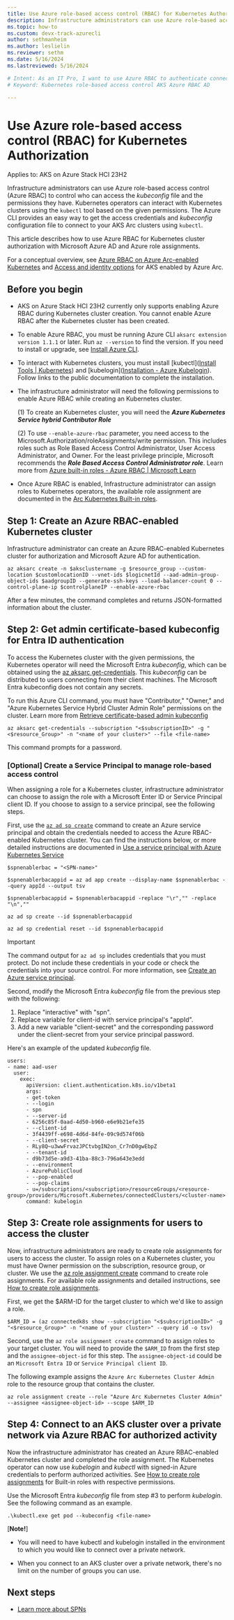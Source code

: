 ```yaml
---
title: Use Azure role-based access control (RBAC) for Kubernetes Authorization
description: Infrastructure administrators can use Azure role-based access control (Azure RBAC) to control who can access the *kubeconfig* file and the permissions they have. 
ms.topic: how-to
ms.custom: devx-track-azurecli
author: sethmanheim
ms.author: leslielin
ms.reviewer: sethm
ms.date: 5/16/2024
ms.lastreviewed: 5/16/2024

# Intent: As an IT Pro, I want to use Azure RBAC to authenticate connections to my AKS clusters over the Internet or on a private network.
# Keyword: Kubernetes role-based access control AKS Azure RBAC AD

---
```


# Use Azure role-based access control (RBAC) for Kubernetes Authorization

Applies to: AKS on Azure Stack HCI 23H2

Infrastructure administrators can use Azure role-based access control (Azure RBAC) to control who can access the *kubeconfig* file and the permissions they have. Kubernetes operators can interact with Kubernetes clusters using the `kubectl` tool based on the given permissions. The Azure CLI provides an easy way to get the access credentials and *kubeconfig* configuration file to connect to your AKS Arc clusters using `kubectl`.

This article describes how to use Azure RBAC for Kubernetes cluster authorization with Microsoft Azure AD and Azure role assignments.

For a conceptual overview, see [Azure RBAC on Azure Arc-enabled Kubernetes](/azure/azure-arc/kubernetes/conceptual-azure-rbac) and [Access and identity options](concepts-security-access-and-identity-options.md) for AKS enabled by Azure Arc.



## Before you begin

- AKS on Azure Stack HCI 23H2 currently only supports enabling Azure RBAC during Kubernetes cluster creation. You cannot enable Azure RBAC after the Kubernetes cluster has been created.

- To enable Azure RBAC, you must be running Azure CLI `aksarc extension version 1.1.1` or later. Run `az --version` to find the version. If you need to install or upgrade, see [Install Azure CLI](/cli/azure/install-azure-cli).

- To interact with Kubernetes clusters, you must install [kubectl]([Install Tools | Kubernetes](https://kubernetes.io/docs/tasks/tools/)) and [kubelogin]([Installation - Azure Kubelogin](https://azure.github.io/kubelogin/install.html)). Follow links to the public documentation to complete the installation.

- The infrastructure administrator will need the following permissions to enable Azure RBAC while creating an Kubernetes cluster.

  (1) To create an Kubernetes cluster, you will need the ***Azure Kubernetes Service hybrid Contributor Role*** 

  (2) To use `--enable-azure-rbac` parameter, you need access to the Microsoft.Authorization/roleAssignments/write permission. This includes roles such as Role Based Access Control Administrator, User Access Administrator, and Owner. For the least privilege principle, Microsoft recommends the ***Role Based Access Control Administrator role***.  Learn more from [Azure built-in roles - Azure RBAC | Microsoft Learn](/azure/role-based-access-control/built-in-roles/general)

- Once Azure RBAC is enabled, Infrastructure administrator can assign roles to Kubernetes operators, the available role assignment are documented in the [Arc Kubernetes Built-in roles](/azure/azure-arc/kubernetes/azure-rbac?tabs=AzureCLI%2Ckubernetes-latest#built-in-roles).



## Step 1: Create an Azure RBAC-enabled Kubernetes cluster

Infrastructure administrator can create an Azure RBAC-enabled Kubernetes cluster for authorization and Microsoft Azure AD for authentication.

```Azure CLI
az aksarc create -n $aksclustername -g $resource_group --custom-location $customlocationID --vnet-ids $logicnetId --aad-admin-group-object-ids $aadgroupID --generate-ssh-keys --load-balancer-count 0 --control-plane-ip $controlplaneIP --enable-azure-rbac
```

After a few minutes, the command completes and returns JSON-formatted information about the cluster.



## Step 2: Get admin certificate-based kubeconfig for Entra ID authentication

To access the Kubernetes cluster with the given permissions, the Kubernetes operator will need the Microsoft Entra *kubeconfig*, which can be obtained using the [az aksarc get-credentials](/cli/azure/aksarc#az-aksarc-get-credentials). This *kubeconfig* can be distributed to users connecting from their client machines. The Microsoft Entra kubeconfig does not contain any secrets.

To run this Azure CLI command, you must have "Contributor," "Owner," and "Azure Kubernetes Service Hybrid Cluster Admin Role" permissions on the cluster. Learn more from [Retrieve certificate-based admin kubeconfig](/azure/aks/hybrid/retrieve-admin-kubeconfig)

```Azure CLI
az aksarc get-credentials --subscription "<$subscriptionID>" -g "<$resource_Group>" -n "<name of your cluster>" --file <file-name>
```

This command prompts for a password.



### [Optional] Create a Service Principal to manage role-based access control

When assigning a role for a Kubernetes cluster, infrastructure administrator can choose to assign the role with a Microsoft Enter ID or Service Principal client ID. If you choose to assign to a service principal, see the following steps.



First, use the [`az ad sp create`](/cli/azure/ad/sp#az-ad-sp-create) command to create an Azure service principal and obtain the credentials needed to access the Azure RBAC-enabled Kubernetes cluster. You can find the instructions below, or more detailed instructions are documented in [Use a service principal with Azure Kubernetes Service]( /azure/aks/kubernetes-service-principal?tabs=azure-cli)

```azurecli
$spnenablerbac = "<SPN-name>"
​
$spnenablerbacappid = az ad app create --display-name $spnenablerbac --query appId --output tsv
​
$spnenablerbacappid = $spnenablerbacappid -replace "\r","" -replace "\n",""
​
az ad sp create --id $spnenablerbacappid
​
az ad sp credential reset --id $spnenablerbacappid
```

> [!IMPORTANT]
> The command output for `az ad sp` includes credentials that you must protect. Do not include these credentials in your code or check the credentials into your source control. For more information, see [Create an Azure service principal](/cli/azure/azure-cli-sp-tutorial-1).



Second, modify the Microsoft Entra *kubeconfig* file from the previous step with the following:

1. Replace "interactive" with "spn".
2. Replace variable for client-id with service principal's "appId".
3. Add a new variable "client-secret" and the corresponding password under the client-secret from your service principal password.

Here's an example of the updated *kubeconfig* file.

```
users:
- name: aad-user
  user:
    exec:
      apiVersion: client.authentication.k8s.io/v1beta1
      args:
      - get-token
      - --login
      - spn
      - --server-id
      - 6256c85f-0aad-4d50-b960-e6e9b21efe35
      - --client-id
      - 3f4439ff-e698-4d6d-84fe-09c9d574f06b
      - --client-secret
      - RLy8Q~u3wwFrvazJPCtvbgIN2on_Cr7nD0gwEbpZ
      - --tenant-id
      - d9b73d5e-a9d3-41ba-88c3-796a643e3edd
      - --environment
      - AzurePublicCloud
      - --pop-enabled
      - --pop-claims
      - u=/subscriptions/<subscription>/resourceGroups/<resource-group>/providers/Microsoft.Kubernetes/connectedClusters/<cluster-name>
      command: kubelogin
```



## Step 3: Create role assignments for users to access the cluster 

Now, infrastructure administrators are ready to create role assignments for users to access the cluster. To assign roles on a Kubernetes cluster, you must have Owner permission on the subscription, resource group, or cluster. We use the [az role assignment create](/cli/azure/role/assignment?view=azure-cli-latest#az-role-assignment-create) command to create role assignments. For available role assignments and detailed instructions, see [How to create role assignments](/azure/azure-arc/kubernetes/azure-rbac#create-role-assignments-for-users-to-access-the-cluster).

First, we get the $ARM-ID for the target cluster to which we'd like to assign a role.

```
$ARM_ID = (az connectedk8s show --subscription "<$subscriptionID>" -g "<$resource_Group>" -n "<name of your cluster>" --query id -o tsv)
```



Second, use the `az role assignment create` command to assign roles to your target cluster. You will need to provide the `$ARM_ID` from the first step and the `assignee-object-id` for this step. The `assignee-object-id` could be an `Microsoft Entra ID` or `Service Principal client ID`.

The following example assigns the `Azure Arc Kubernetes Cluster Admin` role to the resource group that contains the cluster. 

```Azure CLI
az role assignment create --role "Azure Arc Kubernetes Cluster Admin" --assignee <assignee-object-id> --scope $ARM_ID
```



## Step 4: Connect to an AKS cluster over a private network via Azure RBAC for authorized activity

Now the infrastructure administrator has created an Azure RBAC-enabled Kubernetes cluster and completed the role assignment. The Kubernetes operator can now use *kubelogin* and *kubectl* with signed-in Azure credentials to perform authorized activities. See [How to create role assignments](/azure/azure-arc/kubernetes/azure-rbac?tabs=AzureCLI%2Ckubernetes-latest#create-role-assignments-for-users-to-access-the-cluster) for Built-in roles with respective permissions.

Use the Microsoft Entra *kubeconfig* file from step #3 to perform *kubelogin*. See the following command as an example.

```
.\kubectl.exe get pod --kubeconfig <file-name>
```



[**Note!**]

- You will need to have kubectl and kubelogin installed in the environment to which you would like to connect over a private network.

- When you connect to an AKS cluster over a private network, there's no limit on the number of groups you can use.





## Next steps

- [Learn more about SPNs](/cli/azure/azure-cli-sp-tutorial-1)
